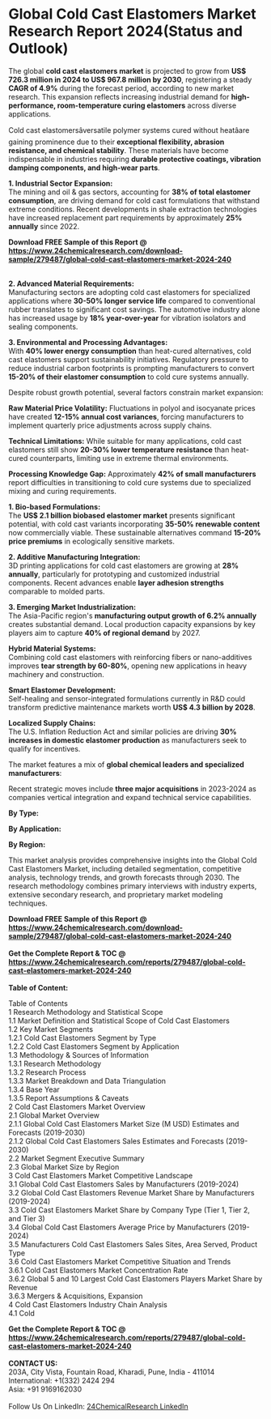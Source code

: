 <h1>Global Cold Cast Elastomers Market Research Report 2024(Status and Outlook)</h1><p>The global <strong>cold cast elastomers market</strong> is projected to grow from <strong>US$ 726.3 million in 2024 to US$ 967.8 million by 2030</strong>, registering a steady <strong>CAGR of 4.9%</strong> during the forecast period, according to new market research. This expansion reflects increasing industrial demand for <strong>high-performance, room-temperature curing elastomers</strong> across diverse applications.</p><p>Cold cast elastomersâversatile polymer systems cured without heatâare gaining prominence due to their <strong>exceptional flexibility, abrasion resistance, and chemical stability</strong>. These materials have become indispensable in industries requiring <strong>durable protective coatings, vibration damping components, and high-wear parts</strong>.</p><p><strong>1. Industrial Sector Expansion:</strong><br>
The mining and oil &amp; gas sectors, accounting for <strong>38% of total elastomer consumption</strong>, are driving demand for cold cast formulations that withstand extreme conditions. Recent developments in shale extraction technologies have increased replacement part requirements by approximately <strong>25% annually</strong> since 2022.</p><div><b>Download FREE Sample of this Report @ 
            <a href="https://www.24chemicalresearch.com/download-sample/279487/global-cold-cast-elastomers-market-2024-240">
            https://www.24chemicalresearch.com/download-sample/279487/global-cold-cast-elastomers-market-2024-240</a></b></div><br><p><strong>2. Advanced Material Requirements:</strong><br>
Manufacturing sectors are adopting cold cast elastomers for specialized applications where <strong>30-50% longer service life</strong> compared to conventional rubber translates to significant cost savings. The automotive industry alone has increased usage by <strong>18% year-over-year</strong> for vibration isolators and sealing components.</p><p><strong>3. Environmental and Processing Advantages:</strong><br>
With <strong>40% lower energy consumption</strong> than heat-cured alternatives, cold cast elastomers support sustainability initiatives. Regulatory pressure to reduce industrial carbon footprints is prompting manufacturers to convert <strong>15-20% of their elastomer consumption</strong> to cold cure systems annually.</p><p>Despite robust growth potential, several factors constrain market expansion:</p><p><strong>Raw Material Price Volatility:</strong> Fluctuations in polyol and isocyanate prices have created <strong>12-15% annual cost variances</strong>, forcing manufacturers to implement quarterly price adjustments across supply chains.</p><p><strong>Technical Limitations:</strong> While suitable for many applications, cold cast elastomers still show <strong>20-30% lower temperature resistance</strong> than heat-cured counterparts, limiting use in extreme thermal environments.</p><p><strong>Processing Knowledge Gap:</strong> Approximately <strong>42% of small manufacturers</strong> report difficulties in transitioning to cold cure systems due to specialized mixing and curing requirements.</p><p><strong>1. Bio-based Formulations:</strong><br>
The <strong>US$ 2.1 billion biobased elastomer market</strong> presents significant potential, with cold cast variants incorporating <strong>35-50% renewable content</strong> now commercially viable. These sustainable alternatives command <strong>15-20% price premiums</strong> in ecologically sensitive markets.</p><p><strong>2. Additive Manufacturing Integration:</strong><br>
3D printing applications for cold cast elastomers are growing at <strong>28% annually</strong>, particularly for prototyping and customized industrial components. Recent advances enable <strong>layer adhesion strengths</strong> comparable to molded parts.</p><p><strong>3. Emerging Market Industrialization:</strong><br>
The Asia-Pacific region's <strong>manufacturing output growth of 6.2% annually</strong> creates substantial demand. Local production capacity expansions by key players aim to capture <strong>40% of regional demand</strong> by 2027.</p><p><strong>Hybrid Material Systems:</strong><br>
	Combining cold cast elastomers with reinforcing fibers or nano-additives improves <strong>tear strength by 60-80%</strong>, opening new applications in heavy machinery and construction.</p><p><strong>Smart Elastomer Development:</strong><br>
	Self-healing and sensor-integrated formulations currently in R&amp;D could transform predictive maintenance markets worth <strong>US$ 4.3 billion by 2028</strong>.</p><p><strong>Localized Supply Chains:</strong><br>
	The U.S. Inflation Reduction Act and similar policies are driving <strong>30% increases in domestic elastomer production</strong> as manufacturers seek to qualify for incentives.</p><p>The market features a mix of <strong>global chemical leaders and specialized manufacturers</strong>:</p><p>Recent strategic moves include <strong>three major acquisitions</strong> in 2023-2024 as companies vertical integration and expand technical service capabilities.</p><p><strong>By Type:</strong></p><p><strong>By Application:</strong></p><p><strong>By Region:</strong></p><p>This market analysis provides comprehensive insights into the Global Cold Cast Elastomers Market, including detailed segmentation, competitive analysis, technology trends, and growth forecasts through 2030. The research methodology combines primary interviews with industry experts, extensive secondary research, and proprietary market modeling techniques.</p><div><b>Download FREE Sample of this Report @ 
            <a href="https://www.24chemicalresearch.com/download-sample/279487/global-cold-cast-elastomers-market-2024-240">
            https://www.24chemicalresearch.com/download-sample/279487/global-cold-cast-elastomers-market-2024-240</a></b></div><br><div><b>Get the Complete Report & TOC @ 
            <a href="https://www.24chemicalresearch.com/reports/279487/global-cold-cast-elastomers-market-2024-240">
            https://www.24chemicalresearch.com/reports/279487/global-cold-cast-elastomers-market-2024-240</a></b></div><br>
            <b>Table of Content:</b><p>Table of Contents<br />
 1 Research Methodology and Statistical Scope<br />
 1.1 Market Definition and Statistical Scope of Cold Cast Elastomers<br />
 1.2 Key Market Segments<br />
 1.2.1 Cold Cast Elastomers Segment by Type<br />
 1.2.2 Cold Cast Elastomers Segment by Application<br />
 1.3 Methodology & Sources of Information<br />
 1.3.1 Research Methodology<br />
 1.3.2 Research Process<br />
 1.3.3 Market Breakdown and Data Triangulation<br />
 1.3.4 Base Year<br />
 1.3.5 Report Assumptions & Caveats<br />
 2 Cold Cast Elastomers Market Overview<br />
 2.1 Global Market Overview<br />
 2.1.1 Global Cold Cast Elastomers Market Size (M USD) Estimates and Forecasts (2019-2030)<br />
 2.1.2 Global Cold Cast Elastomers Sales Estimates and Forecasts (2019-2030)<br />
 2.2 Market Segment Executive Summary<br />
 2.3 Global Market Size by Region<br />
 3 Cold Cast Elastomers Market Competitive Landscape<br />
 3.1 Global Cold Cast Elastomers Sales by Manufacturers (2019-2024)<br />
 3.2 Global Cold Cast Elastomers Revenue Market Share by Manufacturers (2019-2024)<br />
 3.3 Cold Cast Elastomers Market Share by Company Type (Tier 1, Tier 2, and Tier 3)<br />
 3.4 Global Cold Cast Elastomers Average Price by Manufacturers (2019-2024)<br />
 3.5 Manufacturers Cold Cast Elastomers Sales Sites, Area Served, Product Type<br />
 3.6 Cold Cast Elastomers Market Competitive Situation and Trends<br />
 3.6.1 Cold Cast Elastomers Market Concentration Rate<br />
 3.6.2 Global 5 and 10 Largest Cold Cast Elastomers Players Market Share by Revenue<br />
 3.6.3 Mergers & Acquisitions, Expansion<br />
 4 Cold Cast Elastomers Industry Chain Analysis<br />
 4.1 Cold</p><div><b>Get the Complete Report & TOC @ 
            <a href="https://www.24chemicalresearch.com/reports/279487/global-cold-cast-elastomers-market-2024-240">
            https://www.24chemicalresearch.com/reports/279487/global-cold-cast-elastomers-market-2024-240</a></b></div><br><b>CONTACT US:</b><br>
            203A, City Vista, Fountain Road, Kharadi, Pune, India - 411014<br>
            International: +1(332) 2424 294<br>
            Asia: +91 9169162030 <br><br>
            Follow Us On LinkedIn: <a href="https://www.linkedin.com/company/24chemicalresearch/">24ChemicalResearch LinkedIn</a>